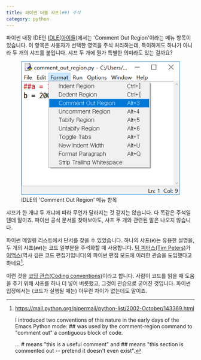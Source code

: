 ```yaml
---
title: 파이썬 더블 샤프(##) 주석
category: python
---
```


파이썬 내장 IDE인 [IDLE(아이들)][idle]에서는 'Comment Out Region'이라는 메뉴 항목이 있습니다. 이 항목은 사용자가 선택한 영역을 주석 처리하는데, 특이하게도 하나가 아니라 두 개의 샤프를 붙입니다. 샤프 두 개에 뭔가 특별한 의미라도 있는 걸까요?

[idle]: https://docs.python.org/3/library/idle.html

<figure>
<img src="/assets/2018-11-22-python-double-sharp-comments/comment-out-region.png" alt="IDLE에서 'Format' > 'Comment Out Region'">
<figcaption>IDLE의 'Comment Out Region' 메뉴 항목</figcaption>
</figure>

샤프가 한 개냐 두 개냐에 따라 무언가 달라지는 것 같지는 않습니다. 다 똑같은 주석일텐데 말이죠. 파이썬 공식 문서를 찾아보아도, 샤프 두 개와 관련된 말은 나오지 않습니다.

파이썬 메일링 리스트에서 단서를 찾을 수 있었습니다. 하나의 샤프(`#`)는 유용한 설명을, 두 개의 샤프(`##`)는 코드 일부분을 주석화할 때 사용합니다. [팀 피터스(Tim Peters)][tim-peters]가 [이맥스](https://ko.wikipedia.org/wiki/%EC%9D%B4%EB%A7%A5%EC%8A%A4)(역사 깊은 코드 편집기입니다)의 파이썬 편집 모드에 이러한 관습을 도입했다고 하네요[^single-vs-double].

이런 것을 [코딩 관습(Coding conventions)](https://en.wikipedia.org/wiki/Coding_conventions)이라고 합니다. 사람이 코드를 읽을 때 도움을 주기 위해 샤프를 하나 더 넣어 버릇했고, 그것이 관습으로 굳어진 것입니다. 파이썬 입장에서는 (코드가 실행될 때는) 아무런 차이가 없는데도 말이죠.

[pep-20]: https://www.python.org/dev/peps/pep-0020/

[tim-peters]: https://en.wikipedia.org/wiki/Tim_Peters_(software_engineer)

[^single-vs-double]: <https://mail.python.org/pipermail/python-list/2002-October/143369.html>

    I introduced two conventions of this nature in the early days of the Emacs Python mode: ## was used by the comment-region command to "comment out" a contiguous block of code.

    ... # means "this is a useful comment" and ## means "this section is commented out -- pretend it doesn't even exist".
